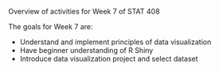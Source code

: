 Overview of activities for Week 7 of STAT 408

The goals for Week 7 are:

- Understand and implement principles of data visualization
- Have beginner understanding of R Shiny
- Introduce data visualization project and select dataset
